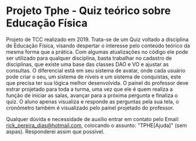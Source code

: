 # Projeto Tphe - Quiz teórico sobre Educação Física 

Projeto de TCC realizado em 2019.
Trata-se de um Quiz voltado a disciplina de Educação Físíca, visando despertar o interesse pelo conteúdo teórico da mesma forma que a prática.
Com algumas atualizações no código ele pode ser utilizado para qualquer disciplina, basta trabalhar no cadastro de disciplinas, que existe uma base das classes DAO e VO e ajustar as consultas.
O diferencial está em seu sistema de avatar, onde cada usuário pode criar o seu, um sistema de níveis e um sistema de conquistas, este que precisa ter sua lógica melhor desenvolvida.
O painel do professor deve estrar projetado para toda a turma, uma vez que ele é quem realiza a função de iniciar as salas, avançar para a próxima pergunta e finaliza o quiz. O aluno apenas visualiza e responde as perguntas pela sua tela, o cronômetro também é visualizado pelo painel projetado do professor.

Qualquer dúvida e necessidade de auxilio entrar em contato pelo Email: rick_pereira_dias@hotmail.com, colocando o assunto: "TPHE[Ajuda]" (sem aspas). Responderei assim que possível.


